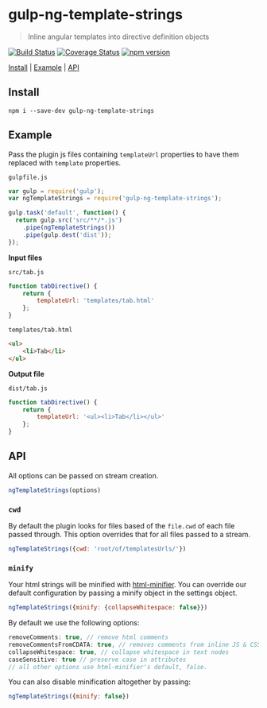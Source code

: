 # gulp-ng-template-strings
> Inline angular templates into directive definition objects

[![Build Status](https://travis-ci.org/devm33/gulp-ng-template-strings.svg?branch=master)](https://travis-ci.org/devm33/gulp-ng-template-strings)
[![Coverage Status](https://coveralls.io/repos/devm33/gulp-ng-template-strings/badge.svg?branch=master&service=github)](https://coveralls.io/github/devm33/gulp-ng-template-strings?branch=master)
[![npm version](https://badge.fury.io/js/gulp-ng-template-strings.svg)](http://badge.fury.io/js/gulp-ng-template-strings)

[Install](#install) | [Example](#example) | [API](#api)

## Install

```
npm i --save-dev gulp-ng-template-strings
```

## Example

Pass the plugin js files containing `templateUrl` properties to have them
replaced with `template` properties.

`gulpfile.js`

```js
var gulp = require('gulp');
var ngTemplateStrings = require('gulp-ng-template-strings');

gulp.task('default', function() {
  return gulp.src('src/**/*.js')
    .pipe(ngTemplateStrings())
    .pipe(gulp.dest('dist'));
});
```

**Input files**

`src/tab.js`

```js
function tabDirective() {
    return {
        templateUrl: 'templates/tab.html'
    };
}
```

`templates/tab.html`

```html
<ul>
    <li>Tab</li>
</ul>
```

**Output file**

`dist/tab.js`

```js
function tabDirective() {
    return {
        templateUrl: '<ul><li>Tab</li></ul>'
    };
}
```

## API

All options can be passed on stream creation.

```js
ngTemplateStrings(options)
```

### `cwd`

By default the plugin looks for files based of the `file.cwd` of each file
passed through. This option overrides that for all files passed to a stream.

```js
ngTemplateStrings({cwd: 'root/of/templatesUrls/'})
```

### `minify`

Your html strings will be minified with
[html-minifier](https://github.com/kangax/html-minifier). You can override our
default configuration by passing a minify object in the settings object.

```js
ngTemplateStrings({minify: {collapseWhitespace: false}})
```

By default we use the following options:

```js
removeComments: true, // remove html comments
removeCommentsFromCDATA: true, // removes comments from inline JS & CSS
collapseWhitespace: true, // collapse whitespace in text nodes
caseSensitive: true // preserve case in attributes
// all other options use html-minifier's default, false.
```

You can also disable minification altogether by passing:

```js
ngTemplateStrings({minify: false})
```
